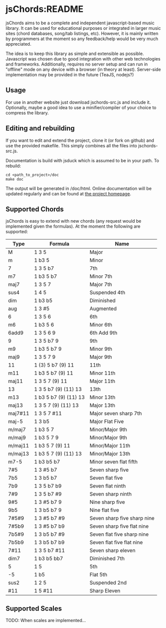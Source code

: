 # jsChords:README

jsChords aims to be a complete and independent javascript-based music library.
It can be used for educational purposes or integrated in larger music sites 
(chord databases, song/tab listings, etc). However, it is mainly written by 
programmers at the moment so any feedback/help would be very much appreciated.

The idea is to keep this library as simple and extensible as possible. Javascript 
was chosen  due to good integration with other web technologies and frameworks. 
Additionally, requires no server setup and can run in "offline" mode on any device 
with a browser (in theory at least). Server-side implementation may be provided in 
the future (TeaJS, nodejs?)

## Usage

For use in another website just download jschords-src.js and include it. Optionally,
maybe a good idea to use a minifier/compiler of your choice to compress the library.

## Editing and rebuilding

If you want to edit and extend the project, clone it (or fork on github) and use the
provided makefile. This simply combines all the files into jschords-src.js.

Documentation is build with jsduck which is assumed to be in your path. To rebuild:

    cd <path_to_project>/doc
    make doc

The output will be generated in /doc/html. Online documentation will be updated 
regularly and can be found at [the project homepage](http://urban-1.github.io/jsChords/doc).


## Supported Chords 

jsChords is easy to extend with new chords (any request would be implemented given
the formulas). At the moment the following are supported:

| Type | Formula | Name |
|------|---------|------|
| M | 1 3 5 | Major |
| m | 1 b3 5 | Minor |
| 7 | 1 3 5 b7 | 7th |
| m7 | 1 b3 5 b7 | Minor 7th |
| maj7 | 1 3 5 7 | Major 7th |
| sus4 | 1 4 5 | Suspended 4th |
| dim | 1 b3 b5 | Diminished |
| aug | 1 3 #5 | Augmented |
| 6 | 1 3 5 6 | 6th |
| m6 | 1 b3 5 6 | Minor 6th |
| 6add9 | 1 3 5 6 9 | 6th Add 9th |
| 9 | 1 3 5 b7 9 | 9th |
| m9 | 1 b3 5 b7 9 | Minor 9th |
| maj9 | 1 3 5 7 9 | Major 9th |
| 11 | 1 (3) 5 b7 (9) 11 | 11th |
| m11 | 1 b3 5 b7 (9) 11 | Minor 11th |
| maj11 | 1 3 5 7 (9) 11 | Major 11th |
| 13 | 1 3 5 b7 (9) (11) 13 | 13th |
| m13 | 1 b3 5 b7 (9) (11) 13 | Minor 13th |
| maj13 | 1 3 5 7 (9) (11) 13 | Major 13th |
| maj7#11 | 1 3 5 7 #11 | Major seven sharp 7th |
| maj-5 | 1 3 b5 | Major Flat Five |
| m/maj7 | 1 b3 5 7 | Minor/Major 9th |
| m/maj9 | 1 b3 5 7 9 | Minor/Major 9th |
| m/maj11 | 1 b3 5 7 (9) 11 | Minor/Major 11th |
| m/maj13 | 1 b3 5 7 (9) (11) 13 | Minor/Major 13th |
| m7-5 | 1 b3 b5 b7 | Minor seven flat fifth |
| 7#5 | 1 3 #5 b7 | Seven sharp five |
| 7b5 | 1 3 b5 b7 | Seven flat five |
| 7b9 | 1 3 5 b7 b9 | Seven flat ninth |
| 7#9 | 1 3 5 b7 #9 | Seven sharp ninth |
| 9#5 | 1 3 #5 b7 9 | Nine sharp five |
| 9b5 | 1 3 b5 b7 9 | Nine flat five |
| 7#5#9 | 1 3 #5 b7 #9 | Seven sharp five sharp nine |
| 7#5b9 | 1 3 #5 b7 b9 | Seven sharp five flat nine |
| 7b5#9 | 1 3 b5 b7 #9 | Seven flat five sharp nine |
| 7b5b9 | 1 3 b5 b7 b9 | Seven flat five flat nine |
| 7#11 | 1 3 5 b7 #11 | Seven sharp eleven |
| dim7 | 1 b3 b5 bb7 | Diminished 7th |
| 5 | 1 5 | 5th |
| -5 | 1 b5 | Flat 5th |
| sus2 | 1 2 5 | Suspended 2nd |
| #11 | 1 5 #11 | Sharp Eleven |


## Supported Scales

TODO: When scales are implemented...
